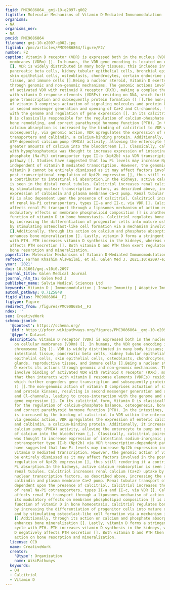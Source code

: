 ```yaml
---
figid: PMC9086864__gmj-10-e2097-g002
figtitle: Molecular Mechanisms of Vitamin D-Mediated Immunomodulation
organisms:
- NA
organisms_ner:
- NA
pmcid: PMC9086864
filename: gmj-10-e2097-g002.jpg
figlink: /pmc/articles/PMC9086864/figure/F2/
number: F2
caption: Vitamin D receptor (VDR) is expressed both in the nucleus (VDRn) and on cellular
  membranes (VDRm) []. In humans, the VDR gene encoding is located on chromosome 12q
  []. VDR is widely distributed in many body tissues; this includes intestinal tissue,
  pancreatic beta cells, kidney tubular epithelial cells, bronchial epithelial cells,
  skin epithelial cells, osteoblasts, chondrocytes, certain endocrine glands, reproductive
  tissue, and immune cells [].Being a nuclear steroid, Vitamin D exerts its actions
  through genomic and non-genomic mechanisms. The genomic actions involve binding
  of activated VDR with retinoid X receptor (RXR), making a complex that then interacts
  with vitamin D response elements (VDREs) residing on DNA, which further engenders
  gene transcription and subsequently protein formation () [].The non-genomic action
  of vitamin D comprises actuation of signaling molecules and protein kinases, resulting
  in second messenger generation and opening of Ca+2 and Cl-channels, leading to cross-interaction
  with the genome and regulation of gene expression []. In its calcitriol form, Vitamin
  D is classically responsible for the regulation of calcium-phosphate balance, osteogenesis,
  bone remodeling, and correct parathyroid hormone function (PTH). In the intestines,
  calcium absorption is increased by the binding of calcitriol to VDR within the enterocyte;
  subsequently, via genomic action, VDR upregulates the expression of enteric calcium
  transporters and calbindin, a calcium-binding protein. Additionally, it increases
  ATP-dependent calcium pump (PMCA) activity, allowing the enterocyte to pump out
  greater amounts of calcium into the bloodstream [,]. Classically, calcitriol paired
  with hypophosphatemia was thought to increase expression of intestinal sodium-inorganic
  phosphate (Na-Pi) cotransporter type II-b (Npt2b) via VDR transcription-dependent
  pathway []. Studies have suggested that low Pi levels may increase Npt2b expression
  independent of vitamin D mediated transcription. However, the genomic action of
  vitamin D cannot be entirely dismissed as it may affect factors involved in the
  post-transcriptional regulation of Npt2b expression [], thus still rendering it
  a contributor to intestinal Pi absorption.In the kidneys, active calcium reabsorption
  is seen in the distal renal tubules. Calcitriol increases renal calcium (Ca+2) uptake
  by stimulating nuclear transcription factors, as described above, increasing the
  expression of calbindin and plasma membrane Ca+2 pump. Renal tubular transport of
  Pi is also dependent upon the presence of calcitriol. Calcitriol increases the expression
  of renal Na-Pi cotransporters, types II-a and II-c, via VDR []. Calcitriol also
  affects renal Pi transport through a liposomes mechanism of action enabled by its
  modulatory effects on membrane phospholipid composition [] is another important
  function of vitamin D in bone homeostasis. Calcitriol regulates bone resorption
  by increasing the differentiation of progenitor cells into mature osteoclasts and
  by stimulating osteoclast-like cell formation via a mechanism involving osteoblasts
  [].Additionally, through its action on calcium and phosphate absorption, calcitriol
  enhances bone mineralization []. Lastly, vitamin D forms a stringent feedback cycle
  with PTH. PTH increases vitamin D synthesis in the kidneys, whereas vitamin D negatively
  affects PTH secretion []. Both vitamin D and PTH then exert regulatory action on
  bone resorption and mineralization.
papertitle: Molecular Mechanisms of Vitamin D-Mediated Immunomodulation.
reftext: Farhan Khashim Alswailmi, et al. Galen Med J. 2021;10:e2097-e2097.
year: '2021'
doi: 10.31661/gmj.v10i0.2097
journal_title: Galen Medical Journal
journal_nlm_ta: Galen Med J
publisher_name: Salvia Medical Sciences Ltd
keywords: Vitamin D | Immunomodulation | Innate Immunity | Adaptive Immunity
automl_pathway: 0.7125848
figid_alias: PMC9086864__F2
figtype: Figure
redirect_from: /figures/PMC9086864__F2
ndex: ''
seo: CreativeWork
schema-jsonld:
  '@context': https://schema.org/
  '@id': https://pfocr.wikipathways.org/figures/PMC9086864__gmj-10-e2097-g002.html
  '@type': Dataset
  description: Vitamin D receptor (VDR) is expressed both in the nucleus (VDRn) and
    on cellular membranes (VDRm) []. In humans, the VDR gene encoding is located on
    chromosome 12q []. VDR is widely distributed in many body tissues; this includes
    intestinal tissue, pancreatic beta cells, kidney tubular epithelial cells, bronchial
    epithelial cells, skin epithelial cells, osteoblasts, chondrocytes, certain endocrine
    glands, reproductive tissue, and immune cells [].Being a nuclear steroid, Vitamin
    D exerts its actions through genomic and non-genomic mechanisms. The genomic actions
    involve binding of activated VDR with retinoid X receptor (RXR), making a complex
    that then interacts with vitamin D response elements (VDREs) residing on DNA,
    which further engenders gene transcription and subsequently protein formation
    () [].The non-genomic action of vitamin D comprises actuation of signaling molecules
    and protein kinases, resulting in second messenger generation and opening of Ca+2
    and Cl-channels, leading to cross-interaction with the genome and regulation of
    gene expression []. In its calcitriol form, Vitamin D is classically responsible
    for the regulation of calcium-phosphate balance, osteogenesis, bone remodeling,
    and correct parathyroid hormone function (PTH). In the intestines, calcium absorption
    is increased by the binding of calcitriol to VDR within the enterocyte; subsequently,
    via genomic action, VDR upregulates the expression of enteric calcium transporters
    and calbindin, a calcium-binding protein. Additionally, it increases ATP-dependent
    calcium pump (PMCA) activity, allowing the enterocyte to pump out greater amounts
    of calcium into the bloodstream [,]. Classically, calcitriol paired with hypophosphatemia
    was thought to increase expression of intestinal sodium-inorganic phosphate (Na-Pi)
    cotransporter type II-b (Npt2b) via VDR transcription-dependent pathway []. Studies
    have suggested that low Pi levels may increase Npt2b expression independent of
    vitamin D mediated transcription. However, the genomic action of vitamin D cannot
    be entirely dismissed as it may affect factors involved in the post-transcriptional
    regulation of Npt2b expression [], thus still rendering it a contributor to intestinal
    Pi absorption.In the kidneys, active calcium reabsorption is seen in the distal
    renal tubules. Calcitriol increases renal calcium (Ca+2) uptake by stimulating
    nuclear transcription factors, as described above, increasing the expression of
    calbindin and plasma membrane Ca+2 pump. Renal tubular transport of Pi is also
    dependent upon the presence of calcitriol. Calcitriol increases the expression
    of renal Na-Pi cotransporters, types II-a and II-c, via VDR []. Calcitriol also
    affects renal Pi transport through a liposomes mechanism of action enabled by
    its modulatory effects on membrane phospholipid composition [] is another important
    function of vitamin D in bone homeostasis. Calcitriol regulates bone resorption
    by increasing the differentiation of progenitor cells into mature osteoclasts
    and by stimulating osteoclast-like cell formation via a mechanism involving osteoblasts
    [].Additionally, through its action on calcium and phosphate absorption, calcitriol
    enhances bone mineralization []. Lastly, vitamin D forms a stringent feedback
    cycle with PTH. PTH increases vitamin D synthesis in the kidneys, whereas vitamin
    D negatively affects PTH secretion []. Both vitamin D and PTH then exert regulatory
    action on bone resorption and mineralization.
  license: CC0
  name: CreativeWork
  creator:
    '@type': Organization
    name: WikiPathways
  keywords:
  - OH
  - Calcitriol
  - Vitamin D
---
```

